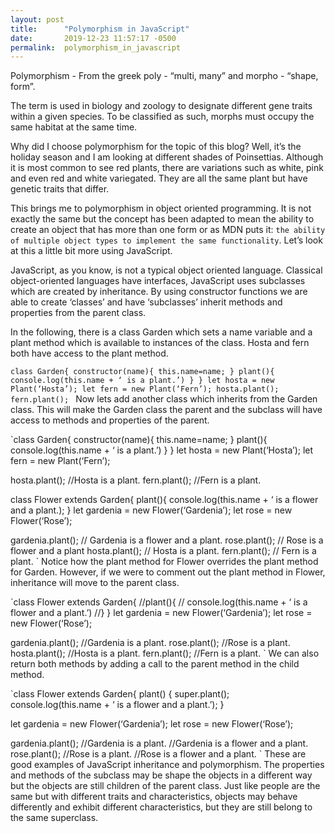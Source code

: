 ```yaml
---
layout: post
title:      "Polymorphism in JavaScript"
date:       2019-12-23 11:57:17 -0500
permalink:  polymorphism_in_javascript
---
```




Polymorphism - From the greek poly - “multi, many” and morpho - “shape, form”. 

The term is used in biology and zoology to designate different gene traits within a given species. To be classified as such, morphs must occupy the same habitat at the same time. 

Why did I choose polymorphism for the topic of this blog? Well, it’s the holiday season and I am looking at different shades of Poinsettias. Although it is most common to see red plants, there are variations such as white, pink and even red and white variegated. They are all the same plant but have genetic traits that differ. 

This brings me to polymorphism in object oriented programming. It is not exactly the same but the concept has been adapted to mean the ability to create an object that has more than one form or as MDN puts it: `the ability of multiple object types to implement the same functionality`. Let’s look at this a little bit more using JavaScript. 

JavaScript, as you know, is not a typical object oriented language. Classical object-oriented languages have interfaces,  JavaScript uses subclasses which are created by inheritance. By using constructor functions we are able to create ‘classes’ and have ‘subclasses’ inherit methods and properties from the parent class.

In the following, there is a class Garden which sets a name variable and a plant method which is available to instances of the class. Hosta and fern both have access to the plant method. 

`class Garden{
    constructor(name){
	this.name=name;
    }
    plant(){
    	console.log(this.name + ‘ is a plant.’)
    }
}
let hosta = new Plant(‘Hosta’);
let fern = new Plant(‘Fern’);
hosta.plant();
fern.plant();
`
Now lets add another class which inherits from the Garden class. This will make the Garden class the parent and the subclass will have access to methods and properties of the parent. 

`class Garden{
    constructor(name){
	this.name=name;
    }
    plant(){
    	console.log(this.name + ‘ is a plant.’)
    }
}
let hosta = new Plant(‘Hosta’);
let fern = new Plant(‘Fern’);

hosta.plant();	//Hosta is a plant.
fern.plant();	//Fern is a plant.

class Flower extends Garden{
	plant(){
	    console.log(this.name + ‘ is a flower and a plant.);
}
let gardenia = new Flower(‘Gardenia’);
let rose = new Flower(‘Rose’);

gardenia.plant(); 	// Gardenia is a flower and a plant.
rose.plant();       	// Rose is a flower and a plant
hosta.plant();     	// Hosta is a plant.
fern.plant();		// Fern is a plant.
`
Notice how the plant method for Flower overrides the plant method for Garden. However, if we were to comment out the plant method in Flower, inheritance will move to the parent class.

`class Flower extends Garden{
	//plant(){
	//    console.log(this.name + ‘ is a flower and a plant.’)
//}
}
let gardenia = new Flower(‘Gardenia’);
let rose = new Flower(‘Rose’);

gardenia.plant();	//Gardenia is a plant.
rose.plant();		//Rose is a plant.
hosta.plant();		//Hosta is a plant.
fern.plant();		//Fern is a plant.
`
 We can also return both methods by adding a call to the parent method in the child method.

`class Flower extends Garden{
	plant() {
    super.plant();	   
    console.log(this.name + ‘ is a flower and a plant.’);
           }

let gardenia = new Flower(‘Gardenia’);
let rose = new Flower(‘Rose’);

gardenia.plant();	//Gardenia is a plant.
			//Gardenia is a flower and a plant.
rose.plant();		//Rose is a plant.
			//Rose is a flower and a plant.
`
These are good examples of JavaScript inheritance and polymorphism. The properties and methods of the subclass may be shape the objects in a different way but the objects are still children of the parent class. Just like people are the same but with different traits and characteristics, objects may behave differently and exhibit different characteristics, but they are still belong to the same superclass.


